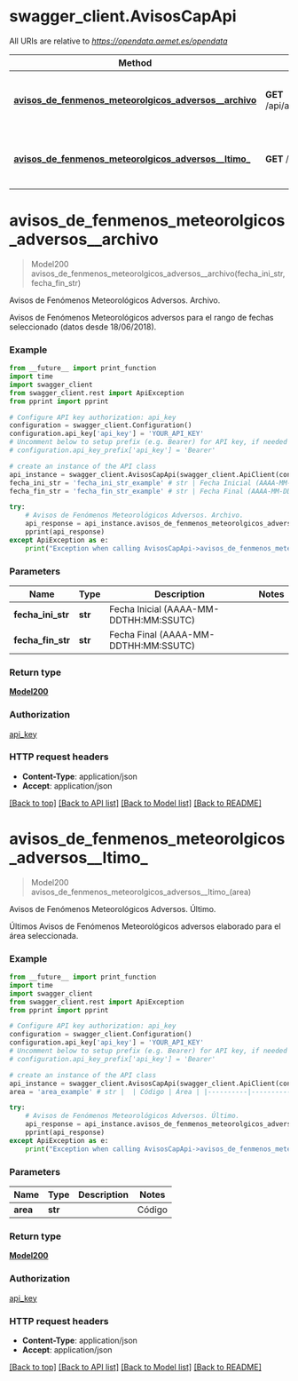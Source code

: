 # swagger_client.AvisosCapApi

All URIs are relative to *https://opendata.aemet.es/opendata*

Method | HTTP request | Description
------------- | ------------- | -------------
[**avisos_de_fenmenos_meteorolgicos_adversos__archivo**](AvisosCapApi.md#avisos_de_fenmenos_meteorolgicos_adversos__archivo) | **GET** /api/avisos_cap/archivo/fechaini/{fechaIniStr}/fechafin/{fechaFinStr} | Avisos de Fenómenos Meteorológicos Adversos. Archivo.
[**avisos_de_fenmenos_meteorolgicos_adversos__ltimo_**](AvisosCapApi.md#avisos_de_fenmenos_meteorolgicos_adversos__ltimo_) | **GET** /api/avisos_cap/ultimoelaborado/area/{area} | Avisos de Fenómenos Meteorológicos Adversos. Último.


# **avisos_de_fenmenos_meteorolgicos_adversos__archivo**
> Model200 avisos_de_fenmenos_meteorolgicos_adversos__archivo(fecha_ini_str, fecha_fin_str)

Avisos de Fenómenos Meteorológicos Adversos. Archivo.

 Avisos de Fenómenos Meteorológicos adversos para el rango de fechas seleccionado (datos desde 18/06/2018).

### Example
```python
from __future__ import print_function
import time
import swagger_client
from swagger_client.rest import ApiException
from pprint import pprint

# Configure API key authorization: api_key
configuration = swagger_client.Configuration()
configuration.api_key['api_key'] = 'YOUR_API_KEY'
# Uncomment below to setup prefix (e.g. Bearer) for API key, if needed
# configuration.api_key_prefix['api_key'] = 'Bearer'

# create an instance of the API class
api_instance = swagger_client.AvisosCapApi(swagger_client.ApiClient(configuration))
fecha_ini_str = 'fecha_ini_str_example' # str | Fecha Inicial (AAAA-MM-DDTHH:MM:SSUTC)
fecha_fin_str = 'fecha_fin_str_example' # str | Fecha Final (AAAA-MM-DDTHH:MM:SSUTC)

try:
    # Avisos de Fenómenos Meteorológicos Adversos. Archivo.
    api_response = api_instance.avisos_de_fenmenos_meteorolgicos_adversos__archivo(fecha_ini_str, fecha_fin_str)
    pprint(api_response)
except ApiException as e:
    print("Exception when calling AvisosCapApi->avisos_de_fenmenos_meteorolgicos_adversos__archivo: %s\n" % e)
```

### Parameters

Name | Type | Description  | Notes
------------- | ------------- | ------------- | -------------
 **fecha_ini_str** | **str**| Fecha Inicial (AAAA-MM-DDTHH:MM:SSUTC) | 
 **fecha_fin_str** | **str**| Fecha Final (AAAA-MM-DDTHH:MM:SSUTC) | 

### Return type

[**Model200**](Model200.md)

### Authorization

[api_key](../README.md#api_key)

### HTTP request headers

 - **Content-Type**: application/json
 - **Accept**: application/json

[[Back to top]](#) [[Back to API list]](../README.md#documentation-for-api-endpoints) [[Back to Model list]](../README.md#documentation-for-models) [[Back to README]](../README.md)

# **avisos_de_fenmenos_meteorolgicos_adversos__ltimo_**
> Model200 avisos_de_fenmenos_meteorolgicos_adversos__ltimo_(area)

Avisos de Fenómenos Meteorológicos Adversos. Último.

 Últimos Avisos de Fenómenos Meteorológicos adversos elaborado para el área seleccionada.

### Example
```python
from __future__ import print_function
import time
import swagger_client
from swagger_client.rest import ApiException
from pprint import pprint

# Configure API key authorization: api_key
configuration = swagger_client.Configuration()
configuration.api_key['api_key'] = 'YOUR_API_KEY'
# Uncomment below to setup prefix (e.g. Bearer) for API key, if needed
# configuration.api_key_prefix['api_key'] = 'Bearer'

# create an instance of the API class
api_instance = swagger_client.AvisosCapApi(swagger_client.ApiClient(configuration))
area = 'area_example' # str |  | Código | Área | |----------|----------| | esp  | España| | 61  | Andalucía   | | 62  | Aragón   | | 63  | Asturias, Principado de  | | 64  | Ballears, Illes   | | 78  | Ceuta   | | 65  | Canarias   | | 66  | Cantabria   | | 67  | Castilla y León   | | 68  | Castilla - La Mancha   | | 69  | Cataluña   | | 77  | Comunitat Valenciana   | | 70  | Extremadura   | | 71  | Galicia   | | 72  | Madrid, Comunidad de    | | 79  | Melilla   | | 73  | Murcia, Región de   | | 74  | Navarra, Comunidad Foral de   | | 75  | País Vasco | | 76  | Rioja, La

try:
    # Avisos de Fenómenos Meteorológicos Adversos. Último.
    api_response = api_instance.avisos_de_fenmenos_meteorolgicos_adversos__ltimo_(area)
    pprint(api_response)
except ApiException as e:
    print("Exception when calling AvisosCapApi->avisos_de_fenmenos_meteorolgicos_adversos__ltimo_: %s\n" % e)
```

### Parameters

Name | Type | Description  | Notes
------------- | ------------- | ------------- | -------------
 **area** | **str**|  | Código | Área | |----------|----------| | esp  | España| | 61  | Andalucía   | | 62  | Aragón   | | 63  | Asturias, Principado de  | | 64  | Ballears, Illes   | | 78  | Ceuta   | | 65  | Canarias   | | 66  | Cantabria   | | 67  | Castilla y León   | | 68  | Castilla - La Mancha   | | 69  | Cataluña   | | 77  | Comunitat Valenciana   | | 70  | Extremadura   | | 71  | Galicia   | | 72  | Madrid, Comunidad de    | | 79  | Melilla   | | 73  | Murcia, Región de   | | 74  | Navarra, Comunidad Foral de   | | 75  | País Vasco | | 76  | Rioja, La | 

### Return type

[**Model200**](Model200.md)

### Authorization

[api_key](../README.md#api_key)

### HTTP request headers

 - **Content-Type**: application/json
 - **Accept**: application/json

[[Back to top]](#) [[Back to API list]](../README.md#documentation-for-api-endpoints) [[Back to Model list]](../README.md#documentation-for-models) [[Back to README]](../README.md)

